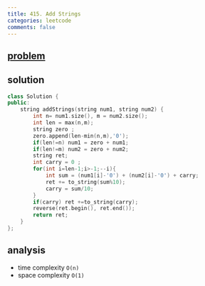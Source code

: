 ```yaml
---
title: 415. Add Strings
categories: leetcode
comments: false
---
```



## [problem](https://leetcode.com/problems/add-strings/ )

## solution
```c++
class Solution {
public:
    string addStrings(string num1, string num2) {
        int n= num1.size(), m = num2.size();
        int len = max(n,m);
        string zero ;
        zero.append(len-min(n,m),'0');
        if(len!=n) num1 = zero + num1;
        if(len!=m) num2 = zero + num2;
        string ret;
        int carry = 0 ;
        for(int i=len-1;i>-1;--i){
            int sum = (num1[i]-'0') + (num2[i]-'0') + carry;
            ret += to_string(sum%10);
            carry = sum/10;
        }
        if(carry) ret +=to_string(carry);
        reverse(ret.begin(), ret.end());
        return ret;
    }
};
```

## analysis
- time complexity `O(n)`
- space complexity `O(1)`